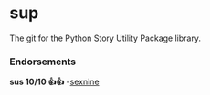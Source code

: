 # sup
The git for the Python Story Utility Package library. 

### Endorsements
**sus 10/10 👍👍** -[sexnine](https://github.com/sexnine)
